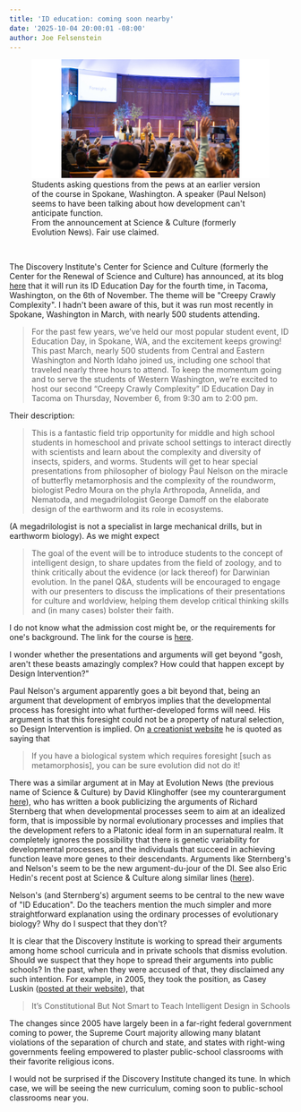 ```yaml
---
title: 'ID education: coming soon nearby'
date: '2025-10-04 20:00:01 -08:00'
author: Joe Felsenstein
---
```


<figure><div halign="center"><img src="/uploads/2025/idcourse2a.jpg" alt="[question period at an earlier ID course]"/><br/><figcaption>Students asking questions from the pews at an earlier version of the course in Spokane, Washington.  A speaker (Paul Nelson) seems to have been talking about how development can't anticipate function.<br/>From the announcement at Science &amp; Culture (formerly Evolution News). Fair use claimed.</figcaption></div></figure>

&nbsp;&nbsp;

The Discovery Institute's Center for Science and Culture (formerly the Center for the Renewal of Science and Culture) has announced, at its blog <a href="https://scienceandculture.com/2025/10/id-education-day-is-coming-to-tacoma-november-6/">here</a> that it will run its ID Education Day for the fourth time, in Tacoma, Washington, on the 6th of November.  The theme will be "Creepy Crawly Complexity".  I hadn't been aware of this, but it was run most recently in Spokane, Washington in March, 
with nearly 500 students attending.



> For the past few years, we’ve held our most popular student event, ID Education Day, in Spokane, WA, and the excitement keeps growing! This past March, nearly 500 students from Central and Eastern Washington and North Idaho joined us, including one school that traveled nearly three hours to attend. To keep the momentum going and to serve the students of Western Washington, we’re excited to host our second “Creepy Crawly Complexity” ID Education Day in Tacoma on Thursday, November 6, from 9:30 am to 2:00 pm.

Their description:

> This is a fantastic field trip opportunity for middle and high school students in homeschool and private school settings to interact directly with scientists and learn about the complexity and diversity of insects, spiders, and worms. Students will get to hear special presentations from philosopher of biology Paul Nelson on the miracle of butterfly metamorphosis and the complexity of the roundworm, biologist Pedro Moura on the phyla Arthropoda, Annelida, and Nematoda, and megadrilologist George Damoff on the elaborate design of the earthworm and its role in ecosystems.

(A megadrilologist is not a specialist in large mechanical drills, but in earthworm biology).
As we might expect

> The goal of the event will be to introduce students to the concept of intelligent design, to share updates from the field of zoology, and to think critically about the evidence (or lack thereof) for Darwinian evolution. In the panel Q&A, students will be encouraged to engage with our presenters to discuss the implications of their presentations for culture and worldview, helping them develop critical thinking skills and (in many cases) bolster their faith.

I do not know what the admission cost might be, or the requirements for one's background. The link for the course is <a href="https://www.discovery.org/e/idedday-fall-2025/">here</a>.

I wonder whether the presentations and arguments will get beyond "gosh, aren't these 
beasts amazingly complex? How could that happen except by Design Intervention?"

<!--more-->

Paul Nelson's argument apparently goes a bit beyond that, being an argument that 
development of embryos implies that the developmental process has foresight into what 
further-developed forms will need.  His argument is that this foresight could not be 
a property of natural selection, so Design Intervention is implied.  On <a href="https://www.create.ab.ca/dr-paul-nelson-opened-our-minds/">a creationist website</a> he is quoted as saying that

> If you have a biological system which requires foresight [such as metamorphosis], you can be sure evolution did not do it!

There was a similar argument at in May at Evolution News (the previous name of Science &amp; Culture) 
by David Klinghoffer (see my counterargument <a href="https://pandasthumb.org/archives/2025/05/platonic-nonsense.html">here</a>), who has written a book publicizing the arguments of Richard Sternberg 
that when developmental processes seem to aim at an idealized form, that is impossible by 
normal evolutionary processes and implies that the development refers to a Platonic ideal 
form in an supernatural realm.  It completely ignores the possibility that there is 
genetic variability for developmental processes, and the individuals that succeed in 
achieving function leave more genes to their descendants.  Arguments like Sternberg's and 
Nelson's seem to be the new argument-du-jour of the DI.  See also Eric Hedin's recent 
post at Science &amp; Culture along similar lines (<a href="https://scienceandculture.com/2025/02/fireweed-an-example-of-intelligent-latent-design/">here</a>).

Nelson's (and Sternberg's) argument seems to be central to the new wave of "ID Education".  Do the teachers mention the much simpler and more straightforward explanation using the ordinary processes of evolutionary biology?  Why do I suspect that they don't?

It is clear that the Discovery Institute is working to spread their arguments among 
home school curricula and in private schools that dismiss evolution.  Should we suspect 
that they hope to spread their arguments into public schools?  In the past, when they 
were accused of that, they disclaimed any such intention.  For example, in 2005, they 
took the position, as Casey Luskin (<a href="https://www.discovery.org/a/3000/">posted at their website</a>), that

> It’s Constitutional But Not Smart to Teach Intelligent Design in Schools

The changes since 2005 have largely been in a far-right federal government coming to power, the 
Supreme Court majority allowing many blatant violations of the separation of church and 
state, and states with right-wing governments feeling empowered to plaster public-school 
classrooms with their favorite religious icons.

I would not be surprised if the Discovery Institute changed its tune.  In which case, we 
will be seeing the new curriculum, coming soon to public-school classrooms near you.
